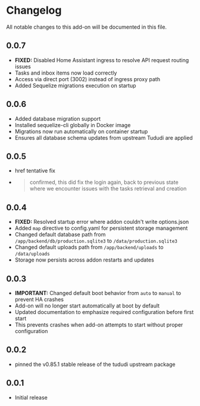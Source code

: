 # Changelog

All notable changes to this add-on will be documented in this file.

## 0.0.7

- **FIXED:** Disabled Home Assistant ingress to resolve API request routing issues
- Tasks and inbox items now load correctly
- Access via direct port (3002) instead of ingress proxy path
- Added Sequelize migrations execution on startup

## 0.0.6

- Added database migration support
- Installed sequelize-cli globally in Docker image
- Migrations now run automatically on container startup
- Ensures all database schema updates from upstream Tududi are applied

## 0.0.5

- href tentative fix
- > confirmed, this did fix the login again, back to previous state where we encounter issues with the tasks retrieval and creation

## 0.0.4

- **FIXED:** Resolved startup error where addon couldn't write options.json
- Added `map` directive to config.yaml for persistent storage management
- Changed default database path from `/app/backend/db/production.sqlite3` to `/data/production.sqlite3`
- Changed default uploads path from `/app/backend/uploads` to `/data/uploads`
- Storage now persists across addon restarts and updates

## 0.0.3

- **IMPORTANT:** Changed default boot behavior from `auto` to `manual` to prevent HA crashes
- Add-on will no longer start automatically at boot by default
- Updated documentation to emphasize required configuration before first start
- This prevents crashes when add-on attempts to start without proper configuration

## 0.0.2

- pinned the v0.85.1 stable release of the tududi upstream package

## 0.0.1

- Initial release